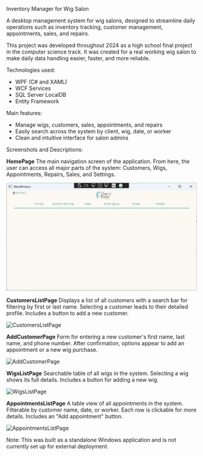Inventory Manager for Wig Salon

A desktop management system for wig salons, designed to streamline daily operations such as inventory tracking, customer management, appointments, sales, and repairs.

This project was developed throughout 2024 as a high school final project in the computer science track. It was created for a real working wig salon to make daily data handling easier, faster, and more reliable.

Technologies used:

* WPF (C# and XAML)
* WCF Services
* SQL Server LocalDB
* Entity Framework

Main features:

* Manage wigs, customers, sales, appointments, and repairs
* Easily search across the system by client, wig, date, or worker
* Clean and intuitive interface for salon admins

Screenshots and Descriptions:

**HomePage**
The main navigation screen of the application. From here, the user can access all major parts of the system: Customers, Wigs, Appointments, Repairs, Sales, and Settings.

![HomePage](https://github.com/noa4970/inventory-manager/blob/main/homepage.png)

**CustomersListPage**
Displays a list of all customers with a search bar for filtering by first or last name. Selecting a customer leads to their detailed profile. Includes a button to add a new customer.

![CustomersListPage](https://github.com/noa4970/inventory-manager/blob/main/customers_list.png)

**AddCustomerPage**
Form for entering a new customer's first name, last name, and phone number. After confirmation, options appear to add an appointment or a new wig purchase.

![AddCustomerPage](https://github.com/noa4970/inventory-manager/blob/main/add_customer.png)

**WigsListPage**
Searchable table of all wigs in the system. Selecting a wig shows its full details. Includes a button for adding a new wig.

![WigsListPage](https://github.com/noa4970/inventory-manager/blob/main/wigs_list.png)

**AppointmentsListPage**
A table view of all appointments in the system. Filterable by customer name, date, or worker. Each row is clickable for more details. Includes an "Add appointment" button.

![AppointmentsListPage](https://github.com/noa4970/inventory-manager/blob/main/appointments_list.png)

Note:
This was built as a standalone Windows application and is not currently set up for external deployment.

